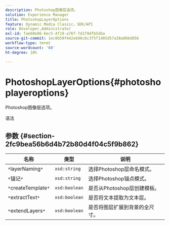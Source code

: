 ```yaml
---
description: Photoshop图像层选项。
solution: Experience Manager
title: PhotoshopLayerOptions
feature: Dynamic Media Classic，SDK/API
role: Developer,Administrator
exl-id: fae60e86-6ec5-4f19-a76f-7d179dfb5dba
source-git-commit: 1ec8b59f442eb96c6c3f5f1405d57a38a86bd056
workflow-type: tm+mt
source-wordcount: '60'
ht-degree: 10%

---
```


# PhotoshopLayerOptions{#photoshoplayeroptions}

Photoshop图像层选项。

语法

## 参数 {#section-2fc9bea56b6d4b72b80d4f04c5f9b862}

| 名称 | 类型 | 说明 |
|---|---|---|
| `*`layerNaming`*` | `xsd:string` | 选择Photoshop层命名模式。 |
| `*`锚记`*` | `xsd:string` | 选择Photoshop锚点模式。 |
| `*`createTemplate`*` | `xsd:boolean` | 是否从Photoshop层创建模板。 |
| `*`extractText`*` | `xsd:boolean` | 是否将文本提取为文本层。 |
| `*`extendLayers`*` | `xsd:boolean` | 是否将图层扩展到背景的全尺寸。 |
